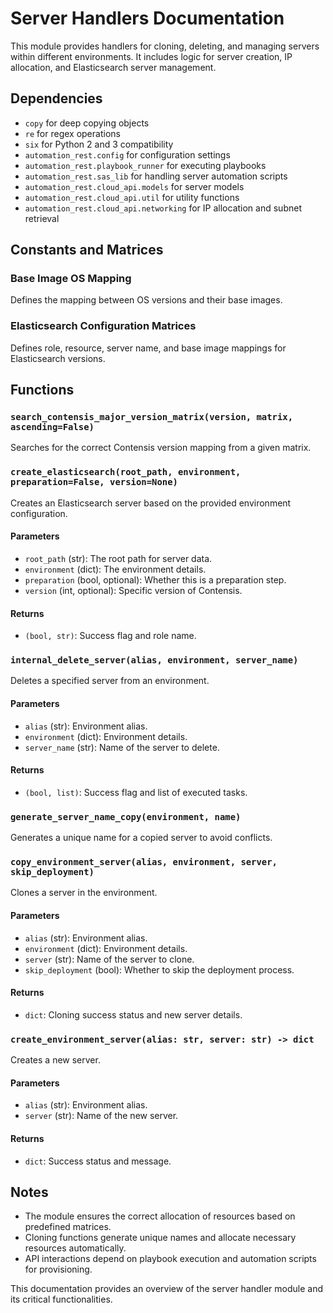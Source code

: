 # Server Handlers Documentation

This module provides handlers for cloning, deleting, and managing servers within different environments. It includes logic for server creation, IP allocation, and Elasticsearch server management.

## Dependencies
- `copy` for deep copying objects
- `re` for regex operations
- `six` for Python 2 and 3 compatibility
- `automation_rest.config` for configuration settings
- `automation_rest.playbook_runner` for executing playbooks
- `automation_rest.sas_lib` for handling server automation scripts
- `automation_rest.cloud_api.models` for server models
- `automation_rest.cloud_api.util` for utility functions
- `automation_rest.cloud_api.networking` for IP allocation and subnet retrieval

## Constants and Matrices

### Base Image OS Mapping
Defines the mapping between OS versions and their base images.

### Elasticsearch Configuration Matrices
Defines role, resource, server name, and base image mappings for Elasticsearch versions.

## Functions

### `search_contensis_major_version_matrix(version, matrix, ascending=False)`
Searches for the correct Contensis version mapping from a given matrix.

### `create_elasticsearch(root_path, environment, preparation=False, version=None)`
Creates an Elasticsearch server based on the provided environment configuration.

#### Parameters
- `root_path` (str): The root path for server data.
- `environment` (dict): The environment details.
- `preparation` (bool, optional): Whether this is a preparation step.
- `version` (int, optional): Specific version of Contensis.

#### Returns
- `(bool, str)`: Success flag and role name.

### `internal_delete_server(alias, environment, server_name)`
Deletes a specified server from an environment.

#### Parameters
- `alias` (str): Environment alias.
- `environment` (dict): Environment details.
- `server_name` (str): Name of the server to delete.

#### Returns
- `(bool, list)`: Success flag and list of executed tasks.

### `generate_server_name_copy(environment, name)`
Generates a unique name for a copied server to avoid conflicts.

### `copy_environment_server(alias, environment, server, skip_deployment)`
Clones a server in the environment.

#### Parameters
- `alias` (str): Environment alias.
- `environment` (dict): Environment details.
- `server` (str): Name of the server to clone.
- `skip_deployment` (bool): Whether to skip the deployment process.

#### Returns
- `dict`: Cloning success status and new server details.

### `create_environment_server(alias: str, server: str) -> dict`
Creates a new server.

#### Parameters
- `alias` (str): Environment alias.
- `server` (str): Name of the new server.

#### Returns
- `dict`: Success status and message.

## Notes
- The module ensures the correct allocation of resources based on predefined matrices.
- Cloning functions generate unique names and allocate necessary resources automatically.
- API interactions depend on playbook execution and automation scripts for provisioning.

This documentation provides an overview of the server handler module and its critical functionalities.

